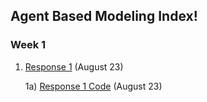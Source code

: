 ## Agent Based Modeling Index!

### Week 1

1) [Response 1](https://Sarenaoberoi.github.io/AgentBasedModeling/response1) (August 23)
  
      1a) [Response 1 Code](https://github.com/Sarenaoberoi/AgentBasedModeling/blob/master/PlottingPoints:MakingGraphs.R) (August 23)

